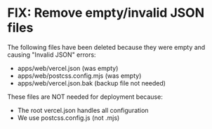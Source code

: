 # FIX: Remove empty/invalid JSON files

The following files have been deleted because they were empty and causing "Invalid JSON" errors:
- apps/web/vercel.json (was empty)
- apps/web/postcss.config.mjs (was empty)
- apps/web/vercel.json.bak (backup file not needed)

These files are NOT needed for deployment because:
- The root vercel.json handles all configuration
- We use postcss.config.js (not .mjs)
